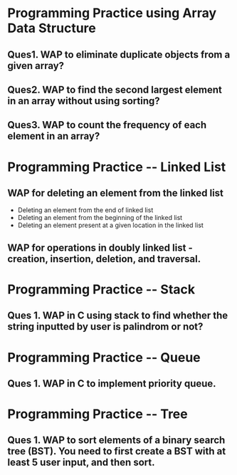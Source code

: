 # Programming Practice using Array Data Structure 


## Ques1. WAP to eliminate duplicate objects from a given array?

## Ques2. WAP to find the second largest element in an array without using sorting?

## Ques3. WAP to count the frequency of each element in an array?

# Programming Practice -- Linked List

## WAP for deleting an element from the linked list
* Deleting an element from the end of linked list
* Deleting an element from the beginning of the linked list
* Deleting an element present at a given location in the linked list

## WAP for operations in doubly linked list - creation, insertion, deletion, and traversal.


# Programming Practice -- Stack

## Ques 1. WAP in C using stack to find whether the string inputted by user is palindrom or not?

# Programming Practice -- Queue

## Ques 1. WAP in C to implement priority queue.

# Programming Practice -- Tree

## Ques 1. WAP to sort elements of a binary search tree (BST). You need to first create a BST with at least 5 user input, and then sort.



